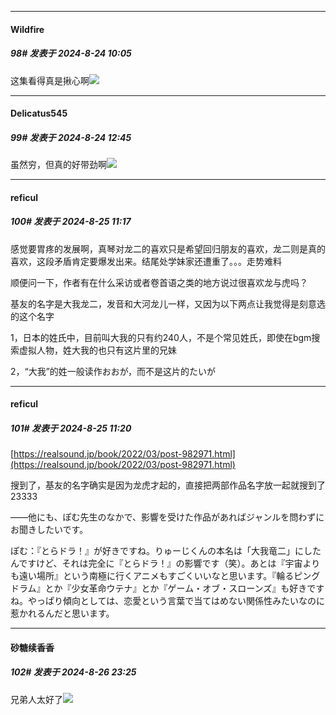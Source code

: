 ﻿
*****

####  Wildfire  
##### 98#       发表于 2024-8-24 10:05

这集看得真是揪心啊<img src="https://static.saraba1st.com/image/smiley/face2017/211.gif" referrerpolicy="no-referrer">


*****

####  Delicatus545  
##### 99#       发表于 2024-8-24 12:45

虽然穷，但真的好带劲啊<img src="https://static.saraba1st.com/image/smiley/face2017/069.png" referrerpolicy="no-referrer">


*****

####  reficul  
##### 100#       发表于 2024-8-25 11:17

感觉要胃疼的发展啊，真琴对龙二的喜欢只是希望回归朋友的喜欢，龙二则是真的喜欢，这段矛盾肯定要爆发出来。结尾处学妹家还遭重了。。。走势难料

顺便问一下，作者有在什么采访或者卷首语之类的地方说过很喜欢龙与虎吗？

基友的名字是大我龙二，发音和大河龙儿一样，又因为以下两点让我觉得是刻意选的这个名字

1，日本的姓氏中，目前叫大我的只有约240人，不是个常见姓氏，即使在bgm搜索虚拟人物，姓大我的也只有这片里的兄妹

2，“大我”的姓一般读作おおが，而不是这片的たいが


*****

####  reficul  
##### 101#       发表于 2024-8-25 11:20

[https://realsound.jp/book/2022/03/post-982971.html](https://realsound.jp/book/2022/03/post-982971.html)

搜到了，基友的名字确实是因为龙虎才起的，直接把两部作品名字放一起就搜到了23333

――他にも、ぽむ先生のなかで、影響を受けた作品があればジャンルを問わずにお聞きしたいです。

ぽむ：『とらドラ！』が好きですね。りゅーじくんの本名は「大我竜二」にしたんですけど、それは完全に『とらドラ！』の影響です（笑）。あとは『宇宙よりも遠い場所』という南極に行くアニメもすごくいいなと思います。『輪るピングドラム』とか『少女革命ウテナ』とか『ゲーム・オブ・スローンズ』も好きですね。やっぱり傾向としては、恋愛という言葉で当てはめない関係性みたいなのに惹かれるんだと思います。


*****

####  砂糖续香香  
##### 102#       发表于 2024-8-26 23:25

兄弟人太好了<img src="https://static.saraba1st.com/image/smiley/face2017/138.png" referrerpolicy="no-referrer">

